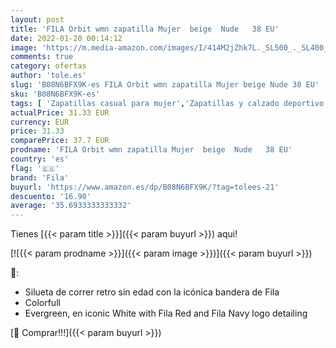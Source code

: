 ```yaml
---
layout: post
title: 'FILA Orbit wmn zapatilla Mujer  beige  Nude   38 EU'
date: 2022-01-20 00:14:12
image: 'https://m.media-amazon.com/images/I/414M2jZhk7L._SL500_._SL400_.jpg'
comments: true
category: ofertas
author: 'tole.es'
slug: 'B08N6BFX9K-es FILA Orbit wmn zapatilla Mujer beige Nude 38 EU'
sku: 'B08N6BFX9K-es'
tags: [ 'Zapatillas casual para mujer','Zapatillas y calzado deportivo para mujer','Zapatos','Zapatos para mujer','Zapatos y complementos','fila','zapatilla', ]
actualPrice: 31.33 EUR
currency: EUR
price: 31.33
comparePrice: 37.7 EUR
prodname: 'FILA Orbit wmn zapatilla Mujer  beige  Nude   38 EU'
country: 'es'
flag: '🇪🇸'
brand: 'Fila'
buyurl: 'https://www.amazon.es/dp/B08N6BFX9K/?tag=tolees-21'
descuento: '16.90'
average: '35.6933333333332'
---
```


Tienes [{{< param title >}}]({{< param buyurl >}}) aqui!

[![{{< param prodname >}}]({{< param image >}})]({{< param buyurl >}})

🔎:

- Silueta de correr retro sin edad con la icónica bandera de Fila
- Colorfull
- Evergreen, en iconic White with Fila Red and Fila Navy logo detailing

[🛒 Comprar!!!]({{< param buyurl >}})
